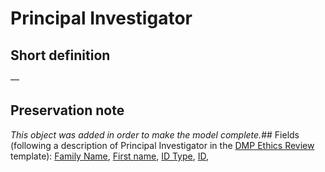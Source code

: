 # Principal Investigator
## Short definition
—
## Preservation note
*This object was added in order to make the model complete.*## Fields
(following a description of Principal Investigator in the [DMP Ethics Review](../Templates/DMP%20Ethics%20Review.md) template):
[Family Name](../Object-Fields/Principal%20Investigator/Family%20Name.md),
[First name](../Object-Fields/Principal%20Investigator/First%20name.md),
[ID Type](../Object-Fields/Principal%20Investigator/ID%20Type.md),
[ID](../Object-Fields/Principal%20Investigator/ID.md),
